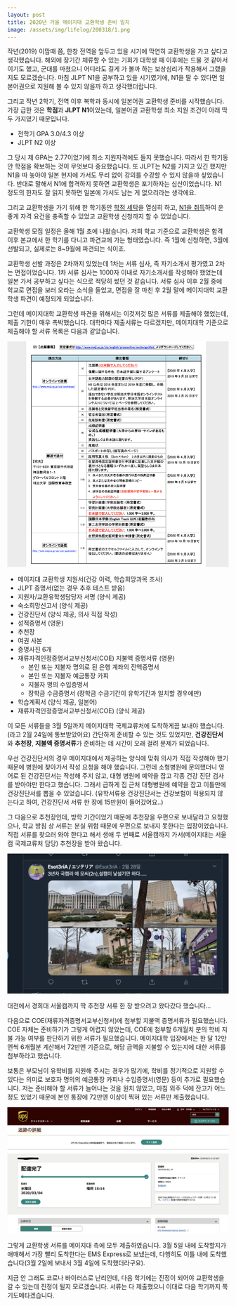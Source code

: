 ```yaml
---
layout: post
title: 2020년 가을 메이지대 교환학생 준비 일지
image: /assets/img/lifelog/200318/1.png
---
```


작년(2019) 이맘때 쯤, 한창 전역을 앞두고 있을 시기에 막연히 교환학생을 가고 싶다고 생각했습니다.
해외에 장기간 체류할 수 있는 기회가 대학생 때 이후에는 드물 것 같아서이기도 했고,
군대를 마쳤으니 어디라도 길게 가 볼까 하는 보상심리가 작용해서 그랬을지도 모르겠습니다.
마침 JLPT N1을 공부하고 있을 시기였기에, N1을 딸 수 있다면 일본어권으로 지원해 볼 수 있지 않을까 하고 생각했더랍니다.

그리고 작년 2학기, 전역 이후 복학과 동시에 일본어권 교환학생 준비를 시작했습니다.
가장 급한 것은 **학점**과 **JLPT N1**이었는데, 일본어권 교환학생 최소 지원 조건이 아래 딱 두 가지였기 때문입니다.

* 전학기 GPA 3.0/4.3 이상
* JLPT N2 이상

그 당시 제 GPA는 2.77이었기에 최소 지원자격에도 들지 못했습니다. 따라서 한 학기동안 학점을 확보하는 것이 무엇보다 중요했습니다.
또 JLPT는 N2를 가지고 있긴 했지만 N1을 따 놓아야 일본 현지에 가서도 무리 없이 강의를 수강할 수 있지 않을까 싶었습니다.
반대로 말해서 N1에 합격하지 못하면 교환학생은 포기하자는 심산이었습니다. N1 정도의 한자도 잘 읽지 못하면 일본에 가서도 남는 게 없으리라는 생각에요.

그리고 교환학생을 가기 위해 한 학기동안 [학점 세탁](/lifelog/2020-02-16-take-scholarship/)을 열심히 하고, 
[N1을 취득](/lifelog/2019-08-27-jlpt-n1)하여 운 좋게 자격 요건을 충족할 수 있었고 교환학생 신청까지 할 수 있었습니다.

교환학생 모집 일정은 올해 1월 초에 나왔습니다.
저희 학교 기준으로 교환학생은 합격 이후 본교에서 한 학기를 다니고 파견교에 가는 형태였습니다.
즉 1월에 신청하면, 3월에 선발되고, 실제로는 8~9월에 파견되는 식이죠.

교환학생 선발 과정은 2차까지 있었는데 1차는 서류 심사, 즉 자기소개서 평가였고 2차는 면접이었습니다.
1차 서류 심사는 1000자 이내로 자기소개서를 작성해야 했었는데 일본 가서 공부하고 싶다는 식으로 적당히 썼던 것 같습니다.
서류 심사 이후 2월 중에 학교로 면접을 보러 오라는 소식을 들었고, 면접을 잘 마친 후 2월 말에 메이지대학 교환학생 파견이 예정되게 되었습니다.

그런데 메이지대학 교환학생 파견을 위해서는 이것저것 많은 서류를 제출해야 했었는데, 제출 기한이 매우 촉박했습니다.
대학마다 제출서류는 다르겠지만, 메이지대학 기준으로 제출해야 할 서류 목록은 다음과 같았습니다.

![1](/assets/img/lifelog/200318/2.png)

* 메이지대 교환학생 지원서(건강 이력, 학습희망과목 조사)
* JLPT 증명서(없는 경우 추후 테스트 받음)
* 지원자/교환유학생담당자 서명 (양식 제공)
* 숙소희망신고서 (양식 제공)
* 건강진단서 (양식 제공, 의사 직접 작성)
* 성적증명서 (영문)
* 추천장
* 여권 사본
* 증명사진 6개
* 재류자격인정증명서교부신청서(COE) 지불액 증명서류 (영문)
    - 본인 또는 지불자 명의로 된 은행 계좌의 잔액증명서
    - 본인 또는 지불자 예금통장 카피
    - 지불자 명의 수입증명서
    - 장학금 수금증명서 (장학금 수금기간이 유학기간과 일치할 경우에만)
* 학습계획서 (양식 제공, 일본어)
* 재류자격인정증명서교부신청서(COE) (양식 제공)

이 모든 서류들을 3월 5일까지 메이지대학 국제교류처에 도착하게끔 보내야 했습니다. (라고 2월 24일에 통보받았어요)
간단하게 준비할 수 있는 것도 있었지만, **건강진단서**와 **추천장**, **지불액 증명서류**가 준비하는 데 시간이 오래 걸려 문제가 되었습니다.

우선 건강진단서의 경우 메이지대에서 제공하는 양식에 맞춰 의사가 직접 작성해야 했기 때문에 병원에 찾아가서 작성 요청을 해야 했습니다.
그런데 소형병원에 문의했더니 영어로 된 건강진단서는 작성해 주지 않고, 대형 병원에 예약을 잡고 각종 건강 진단 검사를 받아야만 한다고 했습니다.
그래서 급하게 집 근처 대형병원에 예약을 잡고 이틀만에 건강진단서를 뽑을 수 있었습니다.
(유학서류용 건강진단서는 건강보험이 적용되지 않는다고 하여, 건강진단서 서류 한 장에 15만원이 들어갔어요..)

그 다음으로 추천장인데, 방학 기간이었기 때문에 추천장을 우편으로 보내달라고 요청했으나, 학교 방침 상 서류는 분실 위험 때문에 우편으로 보내지 못한다는 입장이었습니다.
직접 서류를 찾으러 와야 한다고 해서 생애 두 번째로 서울캠까지 가서(메이지대는 서울캠 국제교류처 담당) 추천장을 받아 왔습니다.

![1](/assets/img/lifelog/200318/3.png)

대전에서 경희대 서울캠까지 딱 추천장 서류 한 장 받으려고 왔다갔다 했습니다...

다음으로 COE(재류자격증명서교부신청서)에 첨부할 지불액 증명서류가 필요했습니다.
COE 자체는 준비하기가 그렇게 어렵지 않았는데, COE에 첨부할 6개월치 분의 학비 지불 가능 여부를 판단하기 위한 서류가 필요했습니다.
메이지대학 입장에서는 한 달 12만엔씩 6개월분 계산해서 72만엔 기준으로, 해당 금액을 지불할 수 있는지에 대한 서류를 첨부하라고 했습니다.

보통은 부모님이 유학비를 지원해 주시는 경우가 많기에, 학비를 정기적으로 지원할 수 있다는 의미로 보호자 명의의 예금통장 카피나 수입증명서(영문) 등이 추가로 필요했습니다.
저는 준비해야 할 서류가 늘어나는 것을 원치 않았고, 마침 외주 덕에 잔고가 어느 정도 있었기 때문에 본인 통장에 72만엔 이상이 찍혀 있는 서류만 제출했습니다.

![1](/assets/img/lifelog/200318/4.png)

그렇게 교환학생 서류를 메이지대 측에 모두 제출하였습니다.
3월 5일 내에 도착할지가 애매해서 가장 빨리 도착한다는 EMS Express로 보냈는데, 다행히도 이틀 내에 도착했습니다(3월 2일에 보내서 3월 4일에 도착했더라구요).

지금 안 그래도 코로나 바이러스로 난리인데, 다음 학기에는 진정이 되어야 교환학생을 갈 수 있는데 진정이 될지 모르겠습니다.
서류는 다 제출했으니 이대로 다음 학기까지 쭉 기도메타겠습니다.

